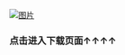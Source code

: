 [![图片](https://raw.githubusercontent.com/Imontlaji/Scientific-Internet-/master/Pic/Head.png)](https://imontlaji.github.io/index.html)
### 点击进入下载页面↑↑↑↑
